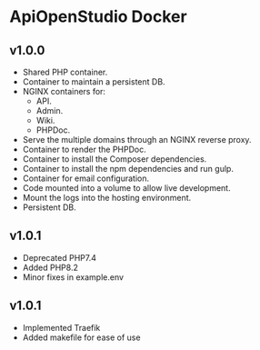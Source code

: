 ApiOpenStudio Docker
====================

v1.0.0
------

- Shared PHP container.
- Container to maintain a persistent DB.
- NGINX containers for:
    - API.
    - Admin.
    - Wiki.
    - PHPDoc.
- Serve the multiple domains through an NGINX reverse proxy.
- Container to render the PHPDoc.
- Container to install the Composer dependencies.
- Container to install the npm dependencies and run gulp.
- Container for email configuration.
- Code mounted into a volume to allow live development.
- Mount the logs into the hosting environment.
- Persistent DB.

v1.0.1
------

- Deprecated PHP7.4
- Added PHP8.2
- Minor fixes in example.env

v1.0.1
------

- Implemented Traefik
- Added makefile for ease of use

